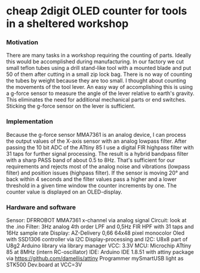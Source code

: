 # cheap 2digit OLED counter for tools in a sheltered workshop
### Motivation
There are many tasks in a workshop requiring the counting of parts. Ideally this would be accomplished during manufacturing.
In our factory we cut small teflon tubes using a drill stand-like tool with a mounted blade and put 50 of them after cutting in a small zip lock bag. There is no way of counting the tubes by weight because they are too small. I thought about counting the movements of the tool lever. An easy way of accomplishing this is using a g-force sensor to measure the angle of the lever relative to earth's gravity. This eliminates the need for additional mechanical parts or end switches. Sticking the g-force sensor on the lever is sufficient.
### Implementation
Because the g-force sensor MMA7361 is an analog device, I can process the output values of the X-axis sensor with an analog lowpass filter. After passing the 10 bit ADC of the ATtiny 85 I use a digital FIR highpass filter with 31 taps for further signal processing. The result is a hybrid bandpass filter with a sharp PASS band of about 0.5 to 8Hz. That's sufficient for our requirements and rejects most of the analog noise and vibrations (lowpass filter) and position issues (highpass filter). 
If the sensor is moving 20° and back within 4 seconds and the filter values pass a higher and a lower threshold in a given time window the counter increments by one. The counter value is displayed on an OLED-display. 
### Hardware and software
Sensor: DFRROBOT MMA7361 x-channel via analog signal
Circuit: look at the .ino
Filter: 3Hz analog 4th order LPF and 0,5Hz FIR HPF with 31 taps and 16Hz sample rate
Display: AZ-Delivery 0,66 64x48 pixel monocolor Oled with SSD1306 controller via I2C
Display-processing and I2C: U8x8 part of U8g2 Arduino library via library manager
VCC: 3.3V
MCU: Microchip ATtiny 85 at 8MHz (intern RC-oscillator)
IDE: Arduino IDE 1.8.51 with attiny package  via https://github.com/damellis/attiny
Programmer mySmartUSB light as STK500 Dev.board at VCC=3V
